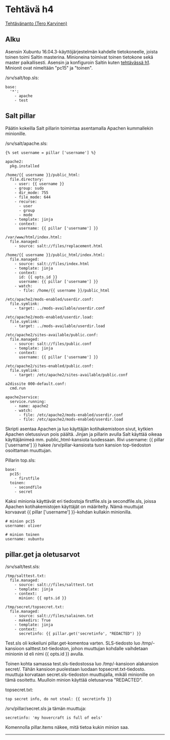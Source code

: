 # Tehtävä h4
[Tehtävänanto (Tero Karvinen)](http://terokarvinen.com/2018/aikataulu-%E2%80%93-palvelinten-hallinta-ict4tn022-4-ti-5-ke-5-loppukevat-2018-5p#h4)

## Alku

Asensin Xubuntu 16.04.3-käyttöjärjestelmän kahdelle tietokoneelle, joista toinen toimi Saltin masterina. Minioneina toimivat toinen tietokone sekä master paikallisesti. Asensin ja konfiguroin Saltin kuten [tehtävässä h1](https://github.com/Oliver-Siren/palvelinten-hallinta-ict4tn022-4/blob/master/assignments/h1.md). Minionit ovat nimeltään "pc15" ja "toinen".

/srv/salt/top.sls:

```
base:
  '*':
    - apache
    - test

```

## Salt pillar

Päätin kokeilla Salt pillarin toimintaa asentamalla Apachen kummallekin minionille. 

/srv/salt/apache.sls:

```
{% set username = pillar ['username'] %}

apache2:
  pkg.installed

/home/{{ username }}/public_html:
  file.directory:
    - user: {{ username }}
    - group: sudo
    - dir_mode: 755
    - file_mode: 644
    - recurse:
      - user
      - group
      - mode
    - template: jinja
    - context:
      username: {{ pillar ['username'] }}

/var/www/html/index.html:
  file.managed:
    - source: salt://files/replacement.html

/home/{{ username }}/public_html/index.html:
  file.managed:
    - source: salt://files/index.html
    - template: jinja
    - context:
      id: {{ opts.id }}
      username: {{ pillar ['username'] }}
    - watch:
      - file: /home/{{ username }}/public_html

/etc/apache2/mods-enabled/userdir.conf:
  file.symlink:
    - target: ../mods-available/userdir.conf

/etc/apache2/mods-enabled/userdir.load:
  file.symlink:
    - target: ../mods-available/userdir.load

/etc/apache2/sites-available/public.conf:
  file.managed:
    - source: salt://files/public.conf
    - template: jinja
    - context:
      username: {{ pillar ['username'] }}

/etc/apache2/sites-enabled/public.conf:
  file.symlink:
    - target: /etc/apache2/sites-available/public.conf

a2dissite 000-default.conf:
  cmd.run

apache2service:
  service.running:
    - name: apache2
    - watch:
      - file: /etc/apache2/mods-enabled/userdir.conf
      - file: /etc/apache2/mods-enabled/userdir.load

```
Skripti asentaa Apachen ja luo käyttäjän kotihakemistoon sivut, kytkien Apachen oletussivun pois päältä. Jinjan ja pillarin avulla Salt käyttää oikeaa käyttäjänimeä mm. public_html-kansiota luodessaan. Rivi username: {{ pillar ['username'] }} hakee /srv/pillar-kansiosta tuon kansion top-tiedoston osoittaman muuttujan. 

Pillarin top.sls:

```
base:
  pc15:
    - firstfile
  toinen:
    - secondfile
    - secret

```

Kaksi minionia käyttävät eri tiedostoja firstfile.sls ja secondfile.sls, joissa Apachen kotihakemistojen käyttäjät on määritelty. Nämä muuttujat korvaavat {{ pillar ['username'] }}-kohdan kullakin minionilla.

```
# minion pc15
username: oliver
```

```
# minion toinen
username: xubuntu
```

## pillar.get ja oletusarvot

/srv/salt/test.sls:

```
/tmp/salttest.txt:
  file.managed:
    - source: salt://files/salttest.txt
    - template: jinja
    - context:
      minion: {{ opts.id }}

/tmp/secret/topsecret.txt:
  file.managed:
    - source: salt://files/salainen.txt
    - makedirs: True
    - template: jinja
    - context:
      secretinfo: {{ pillar.get('secretinfo', "REDACTED") }}
```

Test.sls oli kokeiluni pillar.get-komentoa varten. SLS-tiedosto luo /tmp/-kansioon salttest.txt-tiedoston, johon muuttujan kohdalle vaihdetaan minionin id eli nimi {{ opts.id }} avulla.

Toinen kohta samassa test.sls-tiedostossa luo /tmp/-kansioon alakansion secret/. Tähän kansioon puolestaan luodaan topsecret.txt-tiedosto. muuttuja korvataan secret.sls-tiedoston muuttujalla, mikäli minionille on tämä osoitettu. Muulloin minion käyttää oletusarvoa "REDACTED".

topsecret.txt:

```
top secret info, do not steal: {{ secretinfo }}
```
/srv/pillar/secret.sls ja tämän muuttuja:

```
secretinfo: 'my hovercraft is full of eels'
```

Komennolla pillar.items näkee, mitä tietoa kukin minion saa.

---
